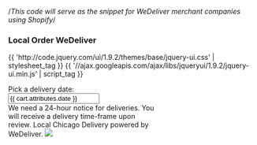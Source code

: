 /*This code will serve as the snippet for WeDeliver merchant companies using Shopify*/

  <h3>Local Order WeDeliver</h3>
{{ 'http://code.jquery.com/ui/1.9.2/themes/base/jquery-ui.css' | stylesheet_tag }}
{{ '//ajax.googleapis.com/ajax/libs/jqueryui/1.9.2/jquery-ui.min.js' | script_tag }}
 
<div style="width:300px; clear:both;">
  <p>
    <label for="date">Pick a delivery date:</label>
    <input id="date" type="text" name="attributes[date]" value="{{ cart.attributes.date }}" />
    <span style="display:block" class="instructions"> We need a 24-hour notice for deliveries. You will receive a delivery time-frame upon review. Local Chicago Delivery powered by <a ref="http://www.wedeliver.us"> WeDeliver.</a>
      <img src="powered_by_WeDeliver.png|asset_img"/> </span>
    </p>
</div>
 
<script>
jQuery(function() {
  jQuery("#date").datepicker( { 
    minDate: +1, 
    maxDate: "+2M"
  } );
});
</script>
